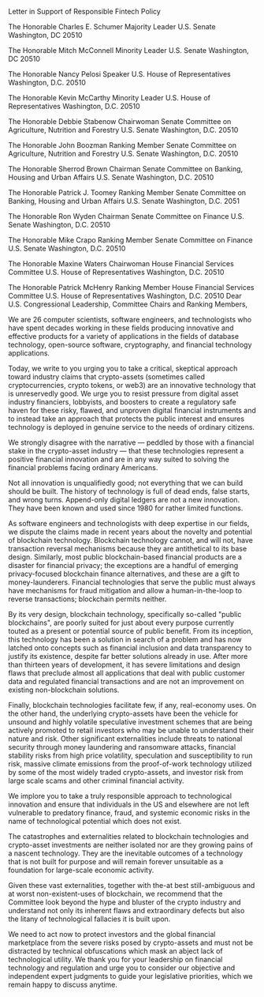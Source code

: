 Letter in Support of Responsible Fintech Policy

The Honorable Charles E. Schumer
Majority Leader
U.S. Senate
Washington, DC 20510

The Honorable Mitch McConnell
Minority Leader
U.S. Senate
Washington, DC 20510

The Honorable Nancy Pelosi
Speaker
U.S. House of Representatives
Washington, D.C. 20510

The Honorable Kevin McCarthy
Minority Leader
U.S. House of Representatives
Washington, D.C. 20510

The Honorable Debbie Stabenow
Chairwoman
Senate Committee on Agriculture, Nutrition and Forestry
U.S. Senate
Washington, D.C. 20510

The Honorable John Boozman
Ranking Member
Senate Committee on Agriculture, Nutrition and Forestry
U.S. Senate
Washington, D.C. 20510

The Honorable Sherrod Brown
Chairman
Senate Committee on Banking, Housing and Urban Affairs
U.S. Senate
Washington, D.C. 20510

The Honorable Patrick J. Toomey
Ranking Member
Senate Committee on Banking, Housing and Urban Affairs
U.S. Senate
Washington, D.C. 2051

The Honorable Ron Wyden
Chairman
Senate Committee on Finance
U.S. Senate
Washington, D.C. 20510

The Honorable Mike Crapo
Ranking Member
Senate Committee on Finance
U.S. Senate
Washington, D.C. 20510

The Honorable Maxine Waters
Chairwoman
House Financial Services Committee
U.S. House of Representatives
Washington, D.C. 20510

The Honorable Patrick McHenry
Ranking Member
House Financial Services Committee
U.S. House of Representatives
Washington, D.C. 20510
Dear U.S. Congressional Leadership, Committee Chairs and Ranking Members,

We are 26 computer scientists, software engineers, and technologists who have spent decades working in these fields producing innovative and effective products for a variety of applications in the fields of database technology, open-source software, cryptography, and financial technology applications.

Today, we write to you urging you to take a critical, skeptical approach toward industry claims that crypto-assets (sometimes called cryptocurrencies, crypto tokens, or web3) are an innovative technology that is unreservedly good. We urge you to resist pressure from digital asset industry financiers, lobbyists, and boosters to create a regulatory safe haven for these risky, flawed, and unproven digital financial instruments and to instead take an approach that protects the public interest and ensures technology is deployed in genuine service to the needs of ordinary citizens.

We strongly disagree with the narrative — peddled by those with a financial stake in the crypto-asset industry — that these technologies represent a positive financial innovation and are in any way suited to solving the financial problems facing ordinary Americans.

Not all innovation is unqualifiedly good; not everything that we can build should be built. The history of technology is full of dead ends, false starts, and wrong turns. Append-only digital ledgers are not a new innovation. They have been known and used since 1980 for rather limited functions.

As software engineers and technologists with deep expertise in our fields, we dispute the claims made in recent years about the novelty and potential of blockchain technology. Blockchain technology cannot, and will not, have transaction reversal mechanisms because they are antithetical to its base design. Similarly, most public blockchain-based financial products are a disaster for financial privacy; the exceptions are a handful of emerging privacy-focused blockchain finance alternatives, and these are a gift to money-launderers. Financial technologies that serve the public must always have mechanisms for fraud mitigation and allow a human-in-the-loop to reverse transactions; blockchain permits neither.

By its very design, blockchain technology, specifically so-called "public blockchains", are poorly suited for just about every purpose currently touted as a present or potential source of public benefit. From its inception, this technology has been a solution in search of a problem and has now latched onto concepts such as financial inclusion and data transparency to justify its existence, despite far better solutions already in use. After more than thirteen years of development, it has severe limitations and design flaws that preclude almost all applications that deal with public customer data and regulated financial transactions and are not an improvement on existing non-blockchain solutions.

Finally, blockchain technologies facilitate few, if any, real-economy uses. On the other hand, the underlying crypto-assets have been the vehicle for unsound and highly volatile speculative investment schemes that are being actively promoted to retail investors who may be unable to understand their nature and risk. Other significant externalities include threats to national security through money laundering and ransomware attacks, financial stability risks from high price volatility, speculation and susceptibility to run risk, massive climate emissions from the proof-of-work technology utilized by some of the most widely traded crypto-assets, and investor risk from large scale scams and other criminal financial activity.

We implore you to take a truly responsible approach to technological innovation and ensure that individuals in the US and elsewhere are not left vulnerable to predatory finance, fraud, and systemic economic risks in the name of technological potential which does not exist.

The catastrophes and externalities related to blockchain technologies and crypto-asset investments are neither isolated nor are they growing pains of a nascent technology. They are the inevitable outcomes of a technology that is not built for purpose and will remain forever unsuitable as a foundation for large-scale economic activity.

Given these vast externalities, together with the-at best still-ambiguous and at worst non-existent-uses of blockchain, we recommend that the Committee look beyond the hype and bluster of the crypto industry and understand not only its inherent flaws and extraordinary defects but also the litany of technological fallacies it is built upon.

We need to act now to protect investors and the global financial marketplace from the severe risks posed by crypto-assets and must not be distracted by technical obfuscations which mask an abject lack of technological utility. We thank you for your leadership on financial technology and regulation and urge you to consider our objective and independent expert judgments to guide your legislative priorities, which we remain happy to discuss anytime.
